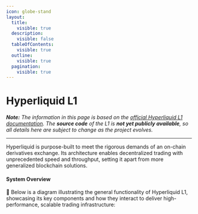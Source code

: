 ```yaml
---
icon: globe-stand
layout:
  title:
    visible: true
  description:
    visible: false
  tableOfContents:
    visible: true
  outline:
    visible: true
  pagination:
    visible: true
---
```


# Hyperliquid L1

_**Note:** The information in this page is based on the_ [_official Hyperliquid L1 documentation_](https://hyperliquid.gitbook.io/hyperliquid-docs/hyperliquid-l1)_. The **source code** of the L1 is **not yet publicly available**, so all details here are subject to change as the project evolves._

***

Hyperliquid is purpose-built to meet the rigorous demands of an on-chain derivatives exchange. Its architecture enables decentralized trading with unprecedented speed and throughput, setting it apart from more generalized blockchain solutions.

#### System Overview

🚧 Below is a diagram illustrating the general functionality of Hyperliquid L1, showcasing its key components and how they interact to deliver high-performance, scalable trading infrastructure:
